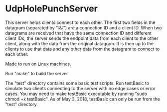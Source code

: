# UdpHolePunchServer
This server helps clients connect to each other. The first two fields in the datagram (separated by ":&:") are a connection ID and a client ID.
When two datagrams are received that have the same connection ID and different client IDs, the server sends the endpoint data from each client
to the other client, along with the data from the original datagram. It is then up to the clients to use that data and any other data from 
the datagram to connect to each other.

Made to run on Linux machines.

Run "make" to build the server

The "test" directory contains some basic test scripts. Run testBasic to simulate two clients connecting to the server with no edge cases or 
error cases. You may need to make testBasic executable by running "sudo chmod +x testBasic". As of May 3, 2018, testBasic can only be run
from the "test" directory.
